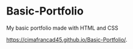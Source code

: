 # Basic-Portfolio
My basic portfolio made with HTML and CSS

https://cimafrancad45.github.io/Basic-Portfolio/.
